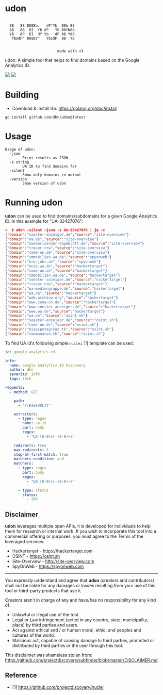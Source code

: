 # udon

```

  88   88 8888b.   dP"Yb  88b 88 
  88   88  8I  Yb dP   Yb 88Yb88 
  Y8   8P  8I  dY Yb   dP 88 Y88 
   YbodP' 8888Y"   YbodP  88  Y8                                                   


                        made with <3
```

udon: A simple tool that helps to find domains based on the Google Analytics ID.

<p align="left">
<a href="https://goreportcard.com/report/github.com/dhn/udon/"><img src="https://goreportcard.com/badge/github.com/dhn/udon"></a>
<a href="https://github.com/dhn/udon/issues"><img src="https://img.shields.io/badge/contributions-welcome-brightgreen.svg?style=flat"></a>
</p>

# Building

* Download & install Go: https://golang.org/doc/install

```
go install github.com/dhn/udon@latest
```

# Usage

```
Usage of udon:
  -json
        Print results as JSON
  -s string
        UA ID to find domains for
  -silent
        Show only domains in output
  -version
        Show version of udon
```

# Running udon

**udon** can be used to find domains/subdomains for a given Google Analytics ID. In this example for "UA-33427076":

```json
➜  $ udon -silent -json -s UA-33427076 | jq -c
{"domain":"soester-anzeiger.de","source":"site-overview"}
{"domain":"wa.de","source":"site-overview"}
{"domain":"suederlaender-tageblatt.de","source":"site-overview"}
{"domain":"trauer.nrw","source":"site-overview"}
{"domain":"come-on.de","source":"site-overview"}
{"domain":"immobilien.wa.de","source":"spyonweb"}
{"domain":"nrw-jobs.de","source":"spyonweb"}
{"domain":"auto.wa.de","source":"hackertarget"}
{"domain":"come-on.de","source":"hackertarget"}
{"domain":"immobilien.wa.de","source":"hackertarget"}
{"domain":"soester-anzeiger.de","source":"hackertarget"}
{"domain":"trauer.nrw","source":"hackertarget"}
{"domain":"wa-mediengruppe.de","source":"hackertarget"}
{"domain":"wa.de","source":"hackertarget"}
{"domain":"web.archive.org","source":"hackertarget"}
{"domain":"www.come-on.de","source":"hackertarget"}
{"domain":"www.soester-anzeiger.de","source":"hackertarget"}
{"domain":"www.wa.de","source":"hackertarget"}
{"domain":"wa.de","source":"osint.sh"}
{"domain":"soester-anzeiger.de","source":"osint.sh"}
{"domain":"come-on.de","source":"osint.sh"}
{"domain":"dispspotegcred.tk","source":"osint.sh"}
{"domain":"conmamanan.tk","source":"osint.sh"}
```

To find UA id's following simple `nuclei` [1] template can be used:

```yaml
id: google-analytics-id

info:
  name: Google Analytics ID Discovery
  author: dhn
  severity: info
  tags: tech

requests:
  - method: GET

    path:
      - "{{BaseURL}}"

    extractors:
      - type: regex
        name: ua-id
        part: body
        regex:
          - "UA-[0-9]+(-[0-9]+)"

    redirects: true
    max-redirects: 5
    stop-at-first-match: true
    matchers-condition: and
    matchers:
      - type: regex
        part: body
        regex:
          - "UA-[0-9]+(-[0-9]+)"

      - type: status
        status:
          - 200
```

## Disclaimer

**udon** leverages multiple open APIs, it is developed for individuals to help them for research or internal work. If you wish to incorporate this tool into a commercial offering or purposes, you must agree to the Terms of the leveraged services:

- Hackertarget - https://hackertarget.com
- OSINT - https://osint.sh
- Site-Overview - http://site-overview.com
- SpyOnWeb - https://spyonweb.com

---
You expressly understand and agree that **udon** (creators and contributors) shall not be liable for any damages or losses resulting from your use of this tool or third-party products that use it.

Creators aren't in charge of any and have/has no responsibility for any kind of:

- Unlawful or illegal use of the tool.
- Legal or Law infringement (acted in any country, state, municipality, place) by third parties and users.
- Act against ethical and / or human moral, ethic, and peoples and cultures of the world.
- Malicious act, capable of causing damage to third parties, promoted or distributed by third parties or the user through this tool.

This disclaimer was shameless stolen from: https://github.com/projectdiscovery/subfinder/blob/master/DISCLAIMER.md

## Reference

- [1] https://github.com/projectdiscovery/nuclei
